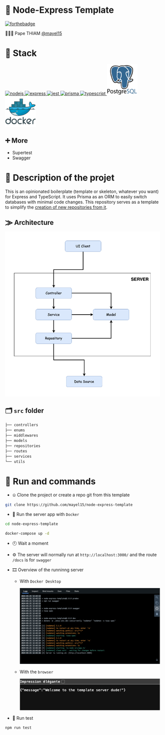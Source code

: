# 🩻 Node-Express Template

[![forthebadge](http://forthebadge.com/images/badges/built-with-love.svg)](https://github.com/mayel15/node-express-template)

👨🏾‍💻 Pape THIAM [@mayel15](https://github.com/mayel15)

# 🧰 Stack

<a href="https://nodejs.org/docs/latest/api/" target="_blank" rel="noreferrer"> <img src="https://img.icons8.com/?size=100&id=hsPbhkOH4FMe&format=png&color=000000" alt="nodejs" width="100" height="100"/> </a> <a href="https://expressjs.com/" target="_blank" rel="noreferrer"> <img src="https://img.icons8.com/?size=100&id=kg46nzoJrmTR&format=png&color=000000" alt="express" width="100" height="100"/> </a> <a href="https://jestjs.io/fr/docs/getting-started" target="_blank" rel="noreferrer"> <img src="https://img.icons8.com/?size=100&id=bp24DwGXJDyT&format=png&color=000000" alt="jest" width="100" height="100"/> </a> <a href="https://www.prisma.io/docs" target="_blank" rel="noreferrer"> <img src="https://img.icons8.com/?size=100&id=aqb9SdV9P8oC&format=png&color=000000" alt="prisma" width="100" height="100"/> </a> <a href="https://www.typescriptlang.org/docs/" target="_blank" rel="noreferrer"> <img src="https://img.icons8.com/?size=100&id=wpZmKzk11AzJ&format=png&color=000000" alt="typescript" width="100" height="100"/> </a> <a href="https://www.postgresql.org" target="_blank" rel="noreferrer"> <img src="https://raw.githubusercontent.com/devicons/devicon/master/icons/postgresql/postgresql-original-wordmark.svg" alt="postgresql" width="100" height="100"/> </a></a> <a href="https://www.docker.com/" target="_blank" rel="noreferrer"> <img src="https://raw.githubusercontent.com/devicons/devicon/master/icons/docker/docker-original-wordmark.svg" alt="docker" width="100" height="100"/> </a>

## ➕ More

- Supertest
- Swagger

# 📄 Description of the projet

This is an opinionated boilerplate (template or skeleton, whatever you want) for Express and TypeScript. It uses Prisma as an ORM to easily switch databases with minimal code changes. This repository serves as a template to simplify the [creation of new repositories from it](https://docs.github.com/en/repositories/creating-and-managing-repositories/creating-a-repository-from-a-template).

## ⨠ Architecture

![alt text](readme-images/archi-server-template.png)

## 🗂️ `src` folder

```sh
├── controllers
├── enums
├── middlewares
├── models
├── repositories
├── routes
├── services
└── utils
```

# 🤖 Run and commands

- ⎒ Clone the project or create a repo git from this template

```sh
git clone https://github.com/mayel15/node-express-template
```

- 🚀 Run the server app with `Docker`

```sh
cd node-express-template
```

```sh
docker-compose up -d
```

- 🕙 Wait a moment

- ⚙️ The server will normally run at `http://localhost:3000/` and the route `/docs` is for `swagger`

- 🎞️ Overview of the runninng server

  - With `Docker Desktop`

    ![alt text](readme-images/overview-server-running-docker.png)

  - With the `browser`

    ![alt text](readme-images/overview-server-running-browser.png)

- 🧪 Run test

```sh
npm run test
```
